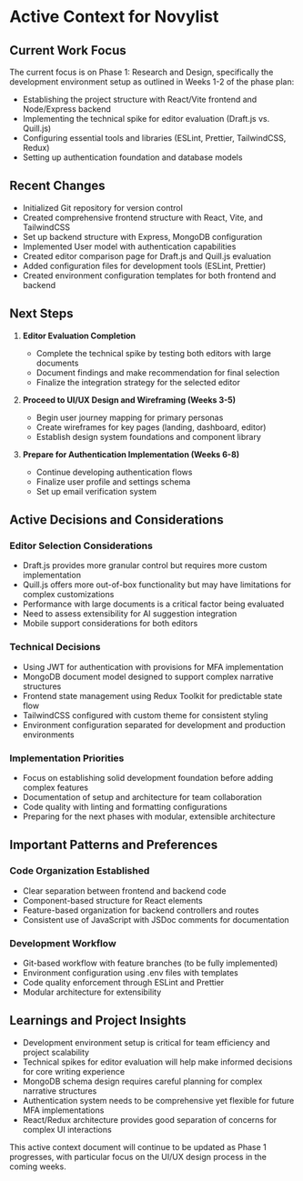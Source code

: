 # Active Context for Novylist

## Current Work Focus
The current focus is on Phase 1: Research and Design, specifically the development environment setup as outlined in Weeks 1-2 of the phase plan:
- Establishing the project structure with React/Vite frontend and Node/Express backend
- Implementing the technical spike for editor evaluation (Draft.js vs. Quill.js)
- Configuring essential tools and libraries (ESLint, Prettier, TailwindCSS, Redux)
- Setting up authentication foundation and database models

## Recent Changes
- Initialized Git repository for version control
- Created comprehensive frontend structure with React, Vite, and TailwindCSS
- Set up backend structure with Express, MongoDB configuration
- Implemented User model with authentication capabilities
- Created editor comparison page for Draft.js and Quill.js evaluation
- Added configuration files for development tools (ESLint, Prettier)
- Created environment configuration templates for both frontend and backend

## Next Steps
1. **Editor Evaluation Completion**
   - Complete the technical spike by testing both editors with large documents
   - Document findings and make recommendation for final selection
   - Finalize the integration strategy for the selected editor

2. **Proceed to UI/UX Design and Wireframing (Weeks 3-5)**
   - Begin user journey mapping for primary personas
   - Create wireframes for key pages (landing, dashboard, editor)
   - Establish design system foundations and component library

3. **Prepare for Authentication Implementation (Weeks 6-8)**
   - Continue developing authentication flows
   - Finalize user profile and settings schema
   - Set up email verification system

## Active Decisions and Considerations

### Editor Selection Considerations
- Draft.js provides more granular control but requires more custom implementation
- Quill.js offers more out-of-box functionality but may have limitations for complex customizations
- Performance with large documents is a critical factor being evaluated
- Need to assess extensibility for AI suggestion integration
- Mobile support considerations for both editors

### Technical Decisions
- Using JWT for authentication with provisions for MFA implementation
- MongoDB document model designed to support complex narrative structures
- Frontend state management using Redux Toolkit for predictable state flow
- TailwindCSS configured with custom theme for consistent styling
- Environment configuration separated for development and production environments

### Implementation Priorities
- Focus on establishing solid development foundation before adding complex features
- Documentation of setup and architecture for team collaboration
- Code quality with linting and formatting configurations
- Preparing for the next phases with modular, extensible architecture

## Important Patterns and Preferences

### Code Organization Established
- Clear separation between frontend and backend code
- Component-based structure for React elements
- Feature-based organization for backend controllers and routes
- Consistent use of JavaScript with JSDoc comments for documentation

### Development Workflow
- Git-based workflow with feature branches (to be fully implemented)
- Environment configuration using .env files with templates
- Code quality enforcement through ESLint and Prettier
- Modular architecture for extensibility

## Learnings and Project Insights
- Development environment setup is critical for team efficiency and project scalability
- Technical spikes for editor evaluation will help make informed decisions for core writing experience
- MongoDB schema design requires careful planning for complex narrative structures
- Authentication system needs to be comprehensive yet flexible for future MFA implementations
- React/Redux architecture provides good separation of concerns for complex UI interactions

This active context document will continue to be updated as Phase 1 progresses, with particular focus on the UI/UX design process in the coming weeks.
